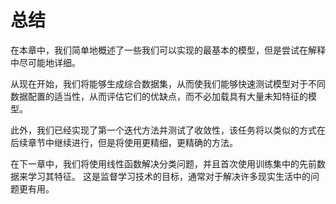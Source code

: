 # 总结

在本章中，我们简单地概述了一些我们可以实现的最基本的模型，但是尝试在解释中尽可能地详细。

从现在开始，我们将能够生成综合数据集，从而使我们能够快速测试模型对于不同数据配置的适当性，从而评估它们的优缺点，而不必加载具有大量未知特征的模型。

此外，我们已经实现了第一个迭代方法并测试了收敛性，该任务将以类似的方式在后续章节中继续进行，但是将使用更精细，更精确的方法。

在下一章中，我们将使用线性函数解决分类问题，并且首次使用训练集中的先前数据来学习其特征。 这是监督学习技术的目标，通常对于解决许多现实生活中的问题更有用。